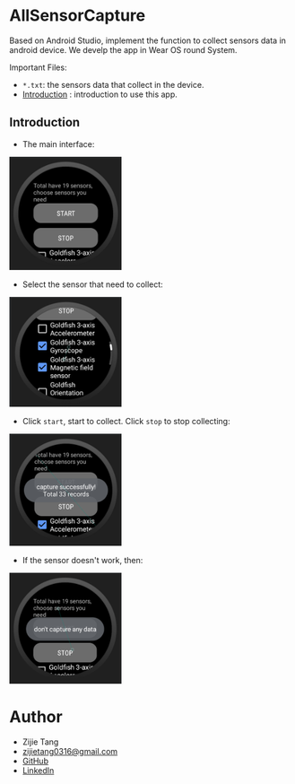 # AllSensorCapture
 
Based on Android Studio, implement the function to collect sensors data in android device. We develp the app in Wear OS round System.

Important Files:
- `*.txt`: the sensors data that collect in the device.
- [Introduction](#Introduction) : introduction to use this app.

## Introduction

- The main interface:
<img src="image/app1.png" width="200">

- Select the sensor that need to collect:
<img src="image/app2.png" width="200">

- Click `start`, start to collect. Click `stop` to stop collecting:
<img src="image/app3.png" width="200">

- If the sensor doesn't work, then:
<img src="image/app4.png" width="200">

# Author

- Zijie Tang
- zijietang0316@gmail.com
- [GitHub](https://github.com/zijietang0316)
- [LinkedIn](https://www.linkedin.com/in/zijie-tang-4ba81b240/)
